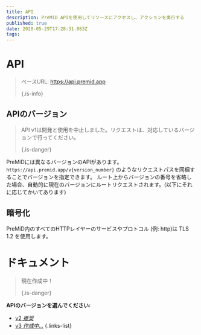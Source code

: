 ```yaml
---
title: API
description: PreMiD APIを使用してリソースにアクセスし、アクションを実行する
published: true
date: 2020-05-29T17:28:31.083Z
tags:
---
```


# API

> ベースURL: https://api.premid.app 
> 
> {.is-info}

## APIのバージョン
> API v1は開発と使用を中止しました。リクエストは、対応しているバージョンで行ってください。 
> 
> {.is-danger}

PreMiDには異なるバージョンのAPIがあります。 `https://api.premid.app/v{version_number}` のようなリクエストパスを同梱することでバージョンを指定できます。 ルート上からバージョンの番号を省略した場合、自動的に現在のバージョンにルートリクエストされます。(以下にそれに応じてかいてあります)

## 暗号化

PreMiD内のすべてのHTTPレイヤーのサービスやプロトコル (例: http)は TLS 1.2 を使用します。

# ドキュメント
> 現在作成中！ 
> 
> {.is-danger}

**APIのバージョンを選んでください:**
- [v2 *推奨*](/dev/api/v2)
- [v3 *作成中…*](/dev/api/v3)
{.links-list}
